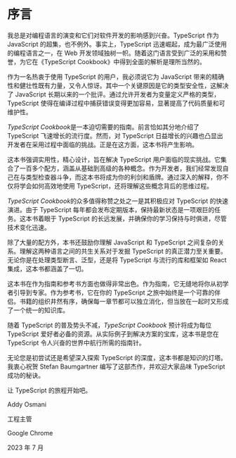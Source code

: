 # 序言

我总是对编程语言的演变和它们对软件开发的影响感到兴奋。TypeScript 作为 JavaScript 的超集，也不例外。事实上，TypeScript 迅速崛起，成为最广泛使用的编程语言之一，在 Web 开发领域独树一帜。随着这门语言受到广泛的采用和赞誉，为它在《TypeScript Cookbook》中得到全面的解析是理所当然的。

作为一名热衷于使用 TypeScript 的用户，我必须说它为 JavaScript 带来的精确性和健壮性既有力量，又令人惊讶。其中一个关键原因是它的类型安全性，这解决了 JavaScript 长期以来的一个批评。通过允许开发者为变量定义严格的类型，TypeScript 使得在编译过程中捕获错误变得更加容易，显著提高了代码质量和可维护性。

*TypeScript Cookbook*是一本迫切需要的指南。前言恰如其分地介绍了 TypeScript 飞速增长的流行度。然而，对 TypeScript 日益增长的兴趣也凸显出开发者在采用过程中面临的挑战。正是在这方面，这本书将产生影响。

这本书强调实用性，精心设计，旨在解决 TypeScript 用户面临的现实挑战。它集合了一百多个配方，涵盖从基础到高级的各种概念。作为开发者，我们经常发现自己在与类型检查器斗争，而这本书将成为你的利剑和盾牌。通过深入的解释，你不仅将学会如何高效地使用 TypeScript，还将理解这些概念背后的思维过程。

*TypeScript Cookbook*的众多值得称赞之处之一是其积极应对 TypeScript 的快速演进。由于 TypeScript 每年都会发布定期版本，保持最新状态是一项艰巨的任务。这本书着眼于 TypeScript 的长远发展，并确保你的学习保持与时俱进，尽管技术变化迅速。

除了大量的配方外，本书还鼓励你理解 JavaScript 和 TypeScript 之间复杂的关系。理解这两种语言之间的共生关系对于发掘 TypeScript 的真正潜力至关重要。无论你是在处理类型断言、泛型，还是将 TypeScript 与流行的库和框架如 React 集成，这本书都涵盖了一切。

这本书在作为指南和参考书方面也做得非常出色。作为指南，它无缝地将你从初学者引导到专家。作为参考书，它在你的 TypeScript 之旅中始终是一个可靠的伴侣。书籍的组织井然有序，确保每一章节都可以独立消化，但当放在一起时又形成了一个统一的知识库。

随着 TypeScript 的普及势头不减，*TypeScript Cookbook* 预计将成为每位 TypeScript 爱好者必备的资源。从实际例子到解决方案的宝库，这本书是您在 TypeScript 令人兴奋的世界中航行所需的指南针。

无论您是初尝试还是希望深入探索 TypeScript 的深度，这本书都是知识的灯塔。我衷心祝贺 Stefan Baumgartner 编写了这部杰作，并欢迎大家品味 TypeScript 成功的秘诀。

让 TypeScript 的旅程开始吧。

Addy Osmani

工程主管

Google Chrome

2023 年 7 月
